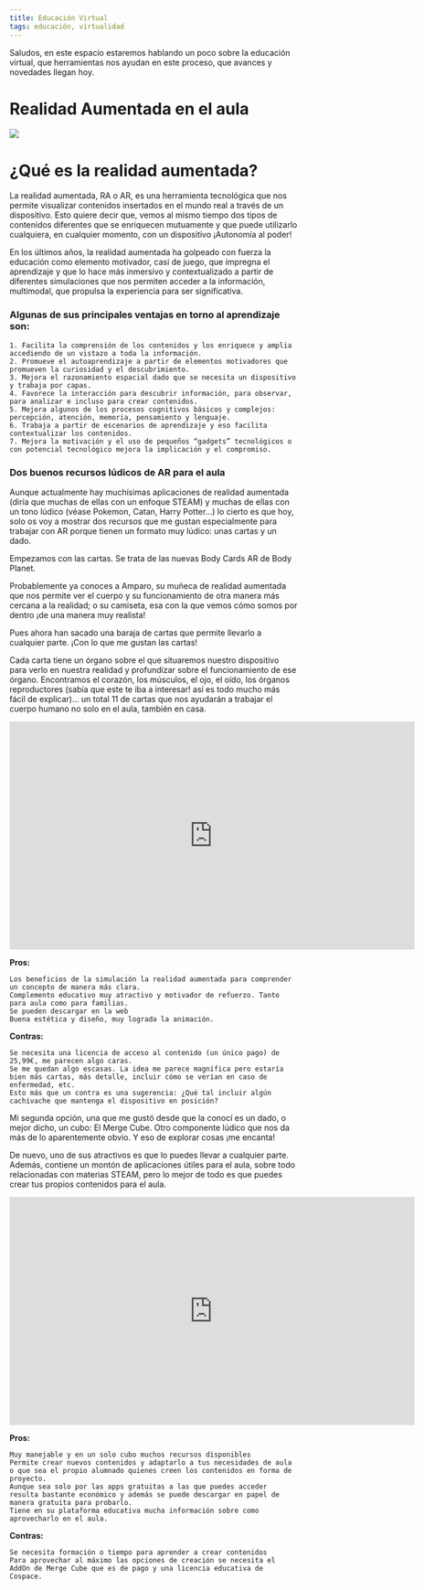 ```yaml
---
title: Educación Virtual
tags: educación, virtualidad
---
```


Saludos, en este espacio estaremos hablando un poco sobre la educación virtual, que herramientas nos ayudan en este proceso, que avances y novedades llegan hoy.

# Realidad Aumentada en el aula
![](https://images.unsplash.com/photo-1587573089734-09cb69c0f2b4?ixid=MnwxMjA3fDB8MHxwaG90by1wYWdlfHx8fGVufDB8fHx8&ixlib=rb-1.2.1&auto=format&fit=crop&w=725&q=80)

# ¿Qué es la realidad aumentada?

La realidad aumentada, RA o AR, es una herramienta tecnológica que nos permite visualizar contenidos insertados en el mundo real a través de un dispositivo. Esto quiere decir que, vemos al mismo tiempo dos tipos de contenidos diferentes que se enriquecen mutuamente y que puede utilizarlo cualquiera, en cualquier momento, con un dispositivo ¡Autonomía al poder!

En los últimos años, la realidad aumentada ha golpeado con fuerza la educación como elemento motivador, casi de juego, que impregna el aprendizaje y que lo hace más inmersivo y contextualizado a partir de diferentes simulaciones que nos permiten acceder a la información, multimodal,  que propulsa la experiencia para ser significativa.

### Algunas de sus principales ventajas en torno al aprendizaje son:

    1. Facilita la comprensión de los contenidos y los enriquece y amplia accediendo de un vistazo a toda la información.
    2. Promueve el autoaprendizaje a partir de elementos motivadores que promueven la curiosidad y el descubrimiento.
    3. Mejora el razonamiento espacial dado que se necesita un dispositivo y trabaja por capas.
    4. Favorece la interacción para descubrir información, para observar, para analizar e incluso para crear contenidos.
    5. Mejora algunos de los procesos cognitivos básicos y complejos: percepción, atención, memoria, pensamiento y lenguaje.
    6. Trabaja a partir de escenarios de aprendizaje y eso facilita contextualizar los contenidos.
    7. Mejora la motivación y el uso de pequeños “gadgets” tecnológicos o con potencial tecnológico mejora la implicación y el compromiso.

### Dos buenos recursos lúdicos de AR para el aula

Aunque actualmente hay muchísimas aplicaciones de realidad aumentada (diría que muchas de ellas con un enfoque STEAM) y muchas de ellas con un tono lúdico (véase Pokemon, Catan, Harry Potter…) lo cierto es que hoy, solo os voy a mostrar dos recursos que me gustan especialmente para trabajar con AR porque tienen un formato muy lúdico: unas cartas y un dado.

Empezamos con las cartas. Se trata de las nuevas Body Cards AR de Body Planet.

Probablemente ya conoces a Amparo, su muñeca de realidad aumentada que nos permite ver el cuerpo y su funcionamiento de otra manera más cercana a la realidad; o su camiseta, esa con la que vemos cómo somos por dentro ¡de una manera muy realista!

Pues ahora han sacado una baraja de cartas que permite llevarlo a cualquier parte. ¡Con lo que me gustan las cartas!

Cada carta tiene un órgano sobre el que situaremos nuestro dispositivo para verlo en nuestra realidad y profundizar sobre el funcionamiento de ese órgano. Encontramos el corazón, los músculos, el ojo, el oído, los órganos reproductores (sabía que este te iba a interesar! así es todo mucho más fácil de explicar)…  un total 11 de cartas que nos ayudarán a trabajar el cuerpo humano no solo en el aula, también en casa.

<iframe width="709" height="399" src="https://www.youtube.com/embed/v7PphiqfLGg" title="YouTube video player" frameborder="0" allow="accelerometer; autoplay; clipboard-write; encrypted-media; gyroscope; picture-in-picture" allowfullscreen></iframe>

**Pros:**

    Los beneficios de la simulación la realidad aumentada para comprender un concepto de manera más clara.
    Complemento educativo muy atractivo y motivador de refuerzo. Tanto para aula como para familias.
    Se pueden descargar en la web
    Buena estética y diseño, muy lograda la animación.

**Contras:**

    Se necesita una licencia de acceso al contenido (un único pago) de 25,99€, me parecen algo caras.
    Se me quedan algo escasas. La idea me parece magnífica pero estaría bien más cartas, más detalle, incluir cómo se verían en caso de enfermedad, etc.
    Esto más que un contra es una sugerencia: ¿Qué tal incluir algún cachivache que mantenga el dispositivo en posición?

 

Mi segunda opción, una que me gustó desde que la conocí es un dado, o mejor dicho, un cubo: El Merge Cube. Otro componente lúdico que nos da más de lo aparentemente obvio. Y eso de explorar cosas ¡me encanta!

De nuevo, uno de sus atractivos es que lo puedes llevar a cualquier parte. Además, contiene un montón de aplicaciones útiles para el aula, sobre todo relacionadas con materias STEAM, pero lo mejor de todo es que puedes crear tus propios contenidos para el aula.

<iframe width="709" height="399" src="https://www.youtube.com/embed/HdEG8VUNVfA" title="YouTube video player" frameborder="0" allow="accelerometer; autoplay; clipboard-write; encrypted-media; gyroscope; picture-in-picture" allowfullscreen></iframe>

**Pros:**

    Muy manejable y en un solo cubo muchos recursos disponibles
    Permite crear nuevos contenidos y adaptarlo a tus necesidades de aula o que sea el propio alumnado quienes creen los contenidos en forma de proyecto.
    Aunque sea solo por las apps gratuitas a las que puedes acceder resulta bastante económico y además se puede descargar en papel de manera gratuita para probarlo.
    Tiene en su plataforma educativa mucha información sobre como aprovecharlo en el aula.

**Contras:**

    Se necesita formación o tiempo para aprender a crear contenidos
    Para aprovechar al máximo las opciones de creación se necesita el AddOn de Merge Cube que es de pago y una licencia educativa de Cospace.

